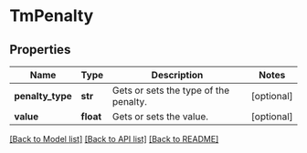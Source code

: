 # TmPenalty

## Properties
Name | Type | Description | Notes
------------ | ------------- | ------------- | -------------
**penalty_type** | **str** | Gets or sets the type of the penalty. | [optional] 
**value** | **float** | Gets or sets the value. | [optional] 

[[Back to Model list]](../README.md#documentation-for-models) [[Back to API list]](../README.md#documentation-for-api-endpoints) [[Back to README]](../README.md)


